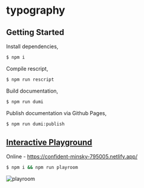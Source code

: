 # typography

## Getting Started 

Install dependencies,

```bash
$ npm i
```

Compile rescript,

```bash
$ npm run rescript
```

Build documentation,

```bash
$ npm run dumi
```

Publish documentation via Github Pages,

```bash
$ npm run dumi:publish
```

## [Interactive Playground](https://confident-minsky-795005.netlify.app/)
Online - https://confident-minsky-795005.netlify.app/

```bash
$ npm i && npm run playroom
```

![playroom](https://user-images.githubusercontent.com/25101758/157239862-a7fcd6e1-aa89-4fb8-86a6-cffda6bd4b78.png)
